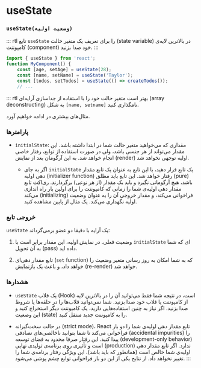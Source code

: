 # useState

### `useState(وضعیت اولیه)`

::: rtl
تابع `useState` را برای تعریف یک متغیر حالت (state variable) در بالاترین لایه‌ی کامپوننت (component) خود صدا بزنید.
:::

``` js
import { useState } from 'react';
function MyComponent() {
	const [age, setAge] = useState(28);
	const [name, setName] = useState('Taylor');
	const [todos, setTodos] = useState(() => createTodos());
	// ...
```

::: rtl
بهتر است متغیر حالت خود را با استفاده از جداسازی آرایه‌ای (array deconstructing) به شکل `[name, setname]` نامگذاری کنید.

مثال‌های بیشتری در ادامه خواهیم آورد.

### پارامترها

* `initialState`: مقداری که می‌خواهید متغیر حالت شما در ابتدا داشته باشد. این مقدار می‌تواند از هر جنسی باشد، ولی در صورت استفاده از توابع، رفتار خاصی انجام خواهد شد. به این آرگومان بعد از نمایش (render) اولیه توجهی نخواهد شد.

	* اگر به جای `initialState` یک تابع قرار دهید، با این تابع به عنوان یک تابع مقدار دهی اولیه (initializer function) رفتار خواهد شد. این تابع باید مطلق (pure) باشد، هیچ آرگومانی نگیرد و باید یک مقدار (از هر نوعی) برگردارند. ری‌اکت تابع مقدار دهی اولیه‌ی شما را زمانی که کامپوننت را برای اولین بار راه اندازی می‌کند (initializing) فراخوانی می‌کند، و مقدار خروجی آن را به عنوان وضعیت اولیه نگهداری می‌کند. یک مثال از پایین مشاهده کنید.

### خروجی تابع

`useState` یک آرایه با دقیقا دو عضو برمی‌گرداند:

1. وضعیت فعلی. در نمایش اولیه، این مقدار برابر است با `initialState` ای که شما به آن تحویل (pass) داده اید.

2. تابع مقدار دهی‌ای (`set` function) که به شما امکان به روز رسانی متغیر وضعیت را خواهد داد، و باعث یک بازنمایش (re-render) خواهد شد.

### هشدارها

* `useState` یک قلاب (Hook) است، در نتیجه شما فقط می‌توانید آن را در بالاترین لایه از کامپوننت یا قلاب خود صدا بزنید. شما نمی‌توانید قلاب‌ها را در حلقه‌ها یا شروط صدا بزنید. اگر نیاز به چنین استفاده‌هایی دارید، یک کامپوننت دیگر استخراج کنید و این وضعیت (state) را به کامپوننت جدید منتقل کنید.

* در حالت سخت‌گیرانه (strict mode)، React تابع مقدار دهی اولیه‌ی شما را دو بار فراخوانی می‌کند تا شما بتوانید ناخالصی‌های تصادفی (accidental impurities) را پیدا کنید. این رفتار صرفا محدود به فضای توسعه (development-only behavior) است و تأثیری روی برنامه‌ی تولیدی نهایی (production) ندارد. اگر تابع مقدار دهی اولیه‌ی شما خالص است (همانطور که باید باشد)، این ویژگی رفتار برنامه‌ی شما را تغییر نخواهد داد. از نتایج یکی از این دو بار فراخوانی توابع چشم پوشی می‌شود.
:::